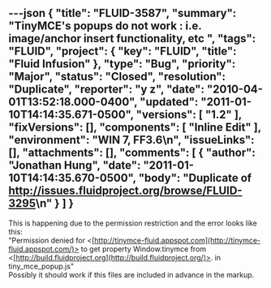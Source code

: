 ---json
{
  "title": "FLUID-3587",
  "summary": "TinyMCE's popups do not work : i.e. image/anchor insert functionality, etc ",
  "tags": "FLUID",
  "project": {
    "key": "FLUID",
    "title": "Fluid Infusion"
  },
  "type": "Bug",
  "priority": "Major",
  "status": "Closed",
  "resolution": "Duplicate",
  "reporter": "y z",
  "date": "2010-04-01T13:52:18.000-0400",
  "updated": "2011-01-10T14:14:35.671-0500",
  "versions": [
    "1.2"
  ],
  "fixVersions": [],
  "components": [
    "Inline Edit"
  ],
  "environment": "WIN 7, FF3.6\n",
  "issueLinks": [],
  "attachments": [],
  "comments": [
    {
      "author": "Jonathan Hung",
      "date": "2011-01-10T14:14:35.670-0500",
      "body": "Duplicate of <http://issues.fluidproject.org/browse/FLUID-3295>\n"
    }
  ]
}
---
This is happening due to the permission restriction and the error looks like this:\
"Permission denied for <[http://tinymce-fluid.appspot.com](http://tinymce-fluid.appspot.com/)> to get property Window.tinymce from <[http://build.fluidproject.org](http://build.fluidproject.org/)>. in tiny\_mce\_popup.js"\
Possibly it should work if this files are included in advance in the markup.

        